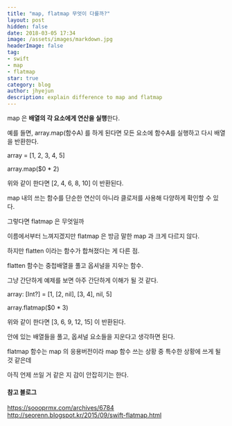 ```yaml
---
title: "map, flatmap 무엇이 다를까?"
layout: post
hidden: false
date: 2018-03-05 17:34
image: /assets/images/markdown.jpg
headerImage: false
tag:
- swift
- map
- flatmap
star: true
category: blog
author: jhyejun
description: explain difference to map and flatmap
---
```


map 은 **배열의 각 요소에게 연산을 실행**한다.


예를 들면, array.map(함수A) 를 하게 된다면 모든 요소에 함수A를 실행하고 다시 배열을 반환한다.

array = [1, 2, 3, 4, 5]

array.map($0 * 2)


위와 같이 한다면 [2, 4, 6, 8, 10] 이 반환된다.

map 내의 쓰는 함수를 단순한 연산이 아니라 클로저를 사용해 다양하게 확인할 수 있다.


그렇다면 flatmap 은 무엇일까

이름에서부터 느껴지겠지만 flatmap 은 방금 말한 map 과 크게 다르지 않다.

하지만 flatten 이라는 함수가 합쳐졌다는 게 다른 점.


flatten 함수는 중첩배열을 풀고 옵셔널을 지우는 함수.

그냥 간단하게 예제를 보면 아주 간단하게 이해가 될 것 같다.

array: [Int?] = [1, [2, nil], [3, 4], nil, 5]

array.flatmap($0 * 3)

위와 같이 한다면 [3, 6, 9, 12, 15] 이 반환된다.

안에 있는 배열들을 풀고, 옵셔널 요소들을 지운다고 생각하면 된다.


flatmap 함수는 map 의 응용버전이라 map 함수 쓰는 상황 중 특수한 상황에 쓰게 될 것 같은데

아직 언제 쓰일 거 같은 지 감이 안잡히기는 한다.



#### 참고 블로그
<https://soooprmx.com/archives/6784>
<http://seorenn.blogspot.kr/2015/09/swift-flatmap.html>